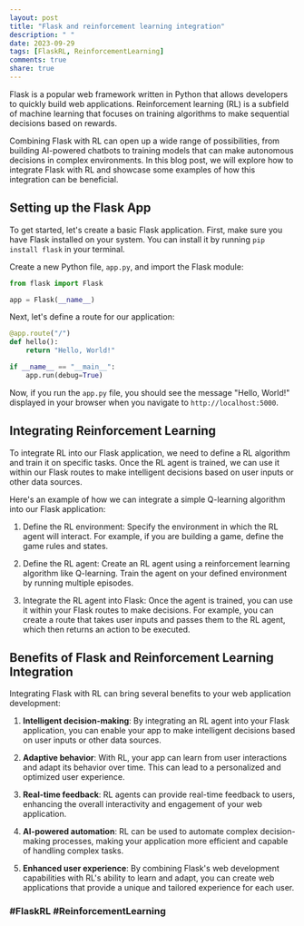 ```yaml
---
layout: post
title: "Flask and reinforcement learning integration"
description: " "
date: 2023-09-29
tags: [FlaskRL, ReinforcementLearning]
comments: true
share: true
---
```


Flask is a popular web framework written in Python that allows developers to quickly build web applications. Reinforcement learning (RL) is a subfield of machine learning that focuses on training algorithms to make sequential decisions based on rewards.

Combining Flask with RL can open up a wide range of possibilities, from building AI-powered chatbots to training models that can make autonomous decisions in complex environments. In this blog post, we will explore how to integrate Flask with RL and showcase some examples of how this integration can be beneficial.

## Setting up the Flask App
To get started, let's create a basic Flask application. First, make sure you have Flask installed on your system. You can install it by running `pip install flask` in your terminal.

Create a new Python file, `app.py`, and import the Flask module:
```python
from flask import Flask

app = Flask(__name__)
```

Next, let's define a route for our application:
```python
@app.route("/")
def hello():
    return "Hello, World!"

if __name__ == "__main__":
    app.run(debug=True)
```

Now, if you run the `app.py` file, you should see the message "Hello, World!" displayed in your browser when you navigate to `http://localhost:5000`.

## Integrating Reinforcement Learning

To integrate RL into our Flask application, we need to define a RL algorithm and train it on specific tasks. Once the RL agent is trained, we can use it within our Flask routes to make intelligent decisions based on user inputs or other data sources.

Here's an example of how we can integrate a simple Q-learning algorithm into our Flask application:

1. Define the RL environment: Specify the environment in which the RL agent will interact. For example, if you are building a game, define the game rules and states.

2. Define the RL agent: Create an RL agent using a reinforcement learning algorithm like Q-learning. Train the agent on your defined environment by running multiple episodes.

3. Integrate the RL agent into Flask: Once the agent is trained, you can use it within your Flask routes to make decisions. For example, you can create a route that takes user inputs and passes them to the RL agent, which then returns an action to be executed.

## Benefits of Flask and Reinforcement Learning Integration

Integrating Flask with RL can bring several benefits to your web application development:

1. **Intelligent decision-making**: By integrating an RL agent into your Flask application, you can enable your app to make intelligent decisions based on user inputs or other data sources.

2. **Adaptive behavior**: With RL, your app can learn from user interactions and adapt its behavior over time. This can lead to a personalized and optimized user experience.

3. **Real-time feedback**: RL agents can provide real-time feedback to users, enhancing the overall interactivity and engagement of your web application.

4. **AI-powered automation**: RL can be used to automate complex decision-making processes, making your application more efficient and capable of handling complex tasks.

5. **Enhanced user experience**: By combining Flask's web development capabilities with RL's ability to learn and adapt, you can create web applications that provide a unique and tailored experience for each user.

### #FlaskRL #ReinforcementLearning